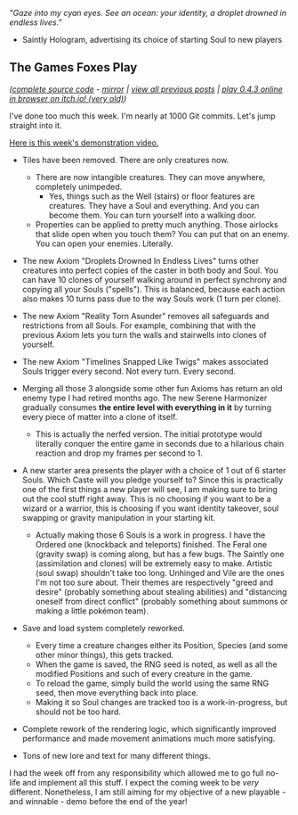 *"Gaze into my cyan eyes. See an ocean: your identity, a droplet drowned in endless lives."*

- Saintly Hologram, advertising its choice of starting Soul to new players

## The Games Foxes Play
*([complete source code](https://github.com/Oneirical/The-Games-Foxes-Play) - [mirror](https://codeberg.org/Oneirical/The-Games-Foxes-Play) | [view all previous posts](https://github.com/Oneirical/The-Games-Foxes-Play/tree/main/design/Development%20Logs) | [play 0.4.3 online in browser on itch.io! (very old)](https://oneirical.itch.io/tgfp))*

I've done too much this week. I'm nearly at 1000 Git commits. Let's jump straight into it.

[Here is this week's demonstration video.](https://yewtu.be/embed/-65XzWtu71o)

* Tiles have been removed. There are only creatures now.
  * There are now intangible creatures. They can move anywhere, completely unimpeded.
    * Yes, things such as the Well (stairs) or floor features are creatures. They have a Soul and everything. And you can become them. You can turn yourself into a walking door.
  * Properties can be applied to pretty much anything. Those airlocks that slide open when you touch them? You can put that on an enemy. You can open your enemies. Literally.

* The new Axiom "Droplets Drowned In Endless Lives" turns other creatures into perfect copies of the caster in both body and Soul. You can have 10 clones of yourself walking around in perfect synchrony and copying all your Souls ("spells"). This is balanced, because each action also makes 10 turns pass due to the way Souls work (1 turn per clone).
* The new Axiom "Reality Torn Asunder" removes all safeguards and restrictions from all Souls. For example, combining that with the previous Axiom lets you turn the walls and stairwells into clones of yourself.
* The new Axiom "Timelines Snapped Like Twigs" makes associated Souls trigger every second. Not every turn. Every second.
* Merging all those 3 alongside some other fun Axioms has return an old enemy type I had retired months ago. The new Serene Harmonizer gradually consumes **the entire level with everything in it** by turning every piece of matter into a clone of itself.
  * This is actually the nerfed version. The initial prototype would literally conquer the entire game in seconds due to a hilarious chain reaction and drop my frames per second to 1.

* A new starter area presents the player with a choice of 1 out of 6 starter Souls. Which Caste will you pledge yourself to? Since this is practically one of the first things a new player will see, I am making sure to bring out the cool stuff right away. This is no choosing if you want to be a wizard or a warrior, this is choosing if you want identity takeover, soul swapping or gravity manipulation in your starting kit.
  * Actually making those 6 Souls is a work in progress. I have the Ordered one (knockback and teleports) finished. The Feral one (gravity swap) is coming along, but has a few bugs. The Saintly one (assimilation and clones) will be extremely easy to make. Artistic (soul swap) shouldn't take too long. Unhinged and Vile are the ones I'm not too sure about. Their themes are respectively "greed and desire" (probably something about stealing abilities) and "distancing oneself from direct conflict" (probably something about summons or making a little pokémon team).

* Save and load system completely reworked.
  * Every time a creature changes either its Position, Species (and some other minor things), this gets tracked.
  * When the game is saved, the RNG seed is noted, as well as all the modified Positions and such of every creature in the game.
  * To reload the game, simply build the world using the same RNG seed, then move everything back into place.
  * Making it so Soul changes are tracked too is a work-in-progress, but should not be too hard.
* Complete rework of the rendering logic, which significantly improved performance and made movement animations much more satisfying.
* Tons of new lore and text for many different things.

I had the week off from any responsibility which allowed me to go full no-life and implement all this stuff. I expect the coming week to be *very* different. Nonetheless, I am still aiming for my objective of a new playable - and winnable - demo before the end of the year!